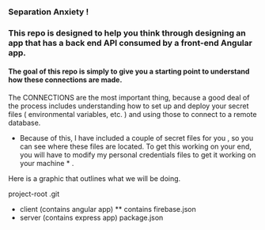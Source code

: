 ### Separation Anxiety ! 



### This repo is designed to help you think through designing an app that has a back end API consumed by a front-end Angular app. 

#### The goal of this repo is simply to give you a starting point to understand how these connections are made. 

The CONNECTIONS are the most important thing, because a good deal of the process includes understanding how to set up and deploy your secret files ( environmental variables, etc. ) and using those to connect to a remote database. 

* Because of this, I have included a couple of secret files for you , so you can see where these files are located.  To get this working on your end, you will have to modify my personal credentials files to get it working on your machine * . 


Here is a graphic that outlines what we will be doing.  

project-root
.git
* client (contains angular app)
  ** contains firebase.json
* server (contains express app)
package.json





